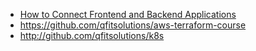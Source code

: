 - [How to Connect Frontend and Backend Applications](https://www.getwidget.dev/blog/connect-frontend-to-backend/)
- https://github.com/qfitsolutions/aws-terraform-course
- http://github.com/qfitsolutions/k8s